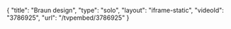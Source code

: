 {
    "title": "Braun design",
    "type": "solo",
    "layout": "iframe-static",
    "videoId": "3786925",
    "url": "\/tvpembed\/3786925"
}